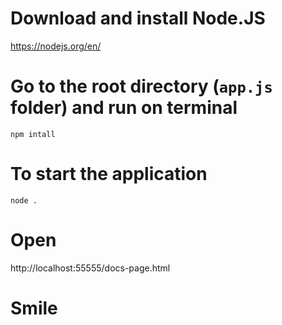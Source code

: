 # Download and install Node.JS
https://nodejs.org/en/

# Go to the root directory (`app.js` folder) and run on terminal
`npm intall`

# To start the application
`node .`

# Open
http://localhost:55555/docs-page.html

# Smile